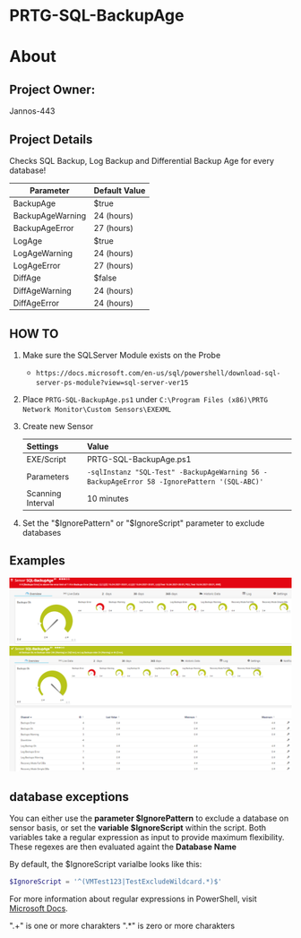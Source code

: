 # PRTG-SQL-BackupAge
# About

## Project Owner:

Jannos-443

## Project Details

Checks SQL Backup, Log Backup and Differential Backup Age for every database!

| Parameter | Default Value |
| --- | --- |
| BackupAge | $true |
| BackupAgeWarning | 24 (hours) |
| BackupAgeError | 27 (hours) |
| LogAge | $true |
| LogAgeWarning | 24 (hours) |
| LogAgeError | 27 (hours) |
| DiffAge | $false |
| DiffAgeWarning | 24 (hours) |
| DiffAgeError | 24 (hours) |

## HOW TO

1. Make sure the SQLServer Module exists on the Probe
   - `https://docs.microsoft.com/en-us/sql/powershell/download-sql-server-ps-module?view=sql-server-ver15`

2. Place `PRTG-SQL-BackupAge.ps1` under `C:\Program Files (x86)\PRTG Network Monitor\Custom Sensors\EXEXML`

3. Create new Sensor

   | Settings | Value |
   | --- | --- |
   | EXE/Script | PRTG-SQL-BackupAge.ps1 |
   | Parameters | `-sqlInstanz "SQL-Test" -BackupAgeWarning 56 -BackupAgeError 58 -IgnorePattern '(SQL-ABC)'` |
   | Scanning Interval | 10 minutes |


4. Set the "$IgnorePattern" or "$IgnoreScript" parameter to exclude databases



## Examples
![PRTG-SQL-BackupAge](media/Error.png)
![PRTG-SQL-BackupAge](media/Ok.png)

database exceptions
------------------
You can either use the **parameter $IgnorePattern** to exclude a database on sensor basis, or set the **variable $IgnoreScript** within the script. Both variables take a regular expression as input to provide maximum flexibility. These regexes are then evaluated againt the **Database Name**

By default, the $IgnoreScript varialbe looks like this:

```powershell
$IgnoreScript = '^(VMTest123|TestExcludeWildcard.*)$'
```

For more information about regular expressions in PowerShell, visit [Microsoft Docs](https://docs.microsoft.com/en-us/powershell/module/microsoft.powershell.core/about/about_regular_expressions).

".+" is one or more charakters
".*" is zero or more charakters
